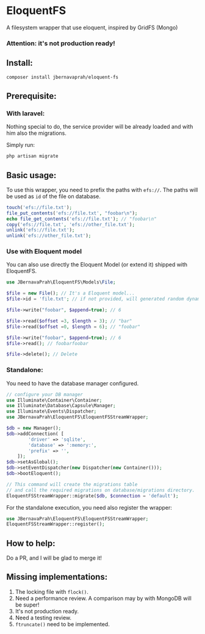 # EloquentFS

A filesystem wrapper that use eloquent, inspired by GridFS (Mongo)

### Attention: it's not production ready!

## Install:

```bash
composer install jbernavaprah/eloquent-fs
```

## Prerequisite:

### With laravel:

Nothing special to do, the service provider will be already loaded and with him also the migrations.

Simply run:

```bash
php artisan migrate
```

## Basic usage:

To use this wrapper, you need to prefix the paths with `efs://`. The paths will be used as `id` of the file on database.

```php
touch('efs://file.txt');
file_put_contents('efs://file.txt', "foobar\n");
echo file_get_contents('efs://file.txt'); // "foobar\n"
copy('efs://file.txt', 'efs://other_file.txt');
unlink('efs://file.txt');
unlink('efs://other_file.txt');
```

### Use with Eloquent model

You can also use directly the Eloquent Model (or extend it) shipped with EloquentFS.

```php
use JBernavaPrah\EloquentFS\Models\File;

$file = new File(); // It's a Eloquent model...
$file->id = 'file.txt'; // if not provided, will generated random dynamically otherwise 

$file->write("foobar", $append=true); // 6

$file->read($offset =3, $length = 3); // "bar"
$file->read($offset =0, $length = 6); // "foobar"

$file->write("foobar", $append=true); // 6
$file->read(); // foobarfoobar

$file->delete(); // Delete


```

### Standalone:

You need to have the database manager configured.

```php
// configure your DB manager
use Illuminate\Container\Container;
use Illuminate\Database\Capsule\Manager;
use Illuminate\Events\Dispatcher;
use JBernavaPrah\EloquentFS\EloquentFSStreamWrapper;

$db = new Manager();
$db->addConnection( [
        'driver' => 'sqlite',
        'database' => ':memory:',
        'prefix' => '',
    ]);
$db->setAsGlobal();
$db->setEventDispatcher(new Dispatcher(new Container()));
$db->bootEloquent();

// This command will create the migrations table
// and call the required migrations on database/migrations directory.
EloquentFSStreamWrapper::migrate($db, $connection = 'default');

```

For the standalone execution, you need also register the wrapper:
```php
use JBernavaPrah\EloquentFS\EloquentFSStreamWrapper;
EloquentFSStreamWrapper::register();
```

## How to help:
Do a PR, and I will be glad to merge it!

## Missing implementations:

1. The locking file with `flock()`.
2. Need a performance review. A comparison may by with MongoDB will be super!
3. It's not production ready.
4. Need a testing review.
5. `ftruncate()` need to be implemented.
